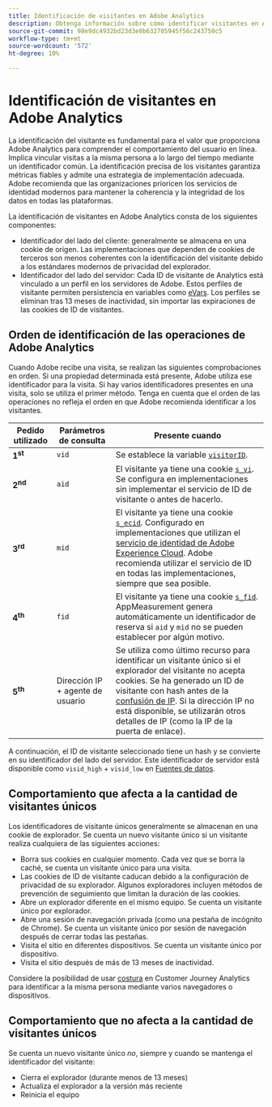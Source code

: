```yaml
---
title: Identificación de visitantes en Adobe Analytics
description: Obtenga información sobre cómo identificar visitantes en Adobe Analytics mediante las prácticas recomendadas más recientes.
source-git-commit: 98e9dc4932bd23d3e0b632705945f56c243750c5
workflow-type: tm+mt
source-wordcount: '572'
ht-degree: 10%

---
```


# Identificación de visitantes en Adobe Analytics

La identificación del visitante es fundamental para el valor que proporciona Adobe Analytics para comprender el comportamiento del usuario en línea. Implica vincular visitas a la misma persona a lo largo del tiempo mediante un identificador común. La identificación precisa de los visitantes garantiza métricas fiables y admite una estrategia de implementación adecuada. Adobe recomienda que las organizaciones prioricen los servicios de identidad modernos para mantener la coherencia y la integridad de los datos en todas las plataformas.

La identificación de visitantes en Adobe Analytics consta de los siguientes componentes:

* Identificador del lado del cliente: generalmente se almacena en una cookie de origen. Las implementaciones que dependen de cookies de terceros son menos coherentes con la identificación del visitante debido a los estándares modernos de privacidad del explorador.
* Identificador del lado del servidor: Cada ID de visitante de Analytics está vinculado a un perfil en los servidores de Adobe. Estos perfiles de visitante permiten persistencia en variables como [eVars](/help/components/dimensions/evar.md). Los perfiles se eliminan tras 13 meses de inactividad, sin importar las expiraciones de las cookies de ID de visitantes.

## Orden de identificación de las operaciones de Adobe Analytics

Cuando Adobe recibe una visita, se realizan las siguientes comprobaciones en orden. Si una propiedad determinada está presente, Adobe utiliza ese identificador para la visita. Si hay varios identificadores presentes en una visita, solo se utiliza el primer método. Tenga en cuenta que el orden de las operaciones no refleja el orden en que Adobe recomienda identificar a los visitantes.

| Pedido utilizado | Parámetros de consulta | Presente cuando |
|---|---|---|
| **1<sup>st</sup>** | `vid` | Se establece la variable [`visitorID`](/help/implement/vars/config-vars/visitorid.md). |
| **2<sup>nd</sup>** | `aid` | El visitante ya tiene una cookie [`s_vi`](https://experienceleague.adobe.com/en/docs/core-services/interface/data-collection/cookies/analytics). Se configura en implementaciones sin implementar el servicio de ID de visitante o antes de hacerlo. |
| **3<sup>rd</sup>** | `mid` | El visitante ya tiene una cookie [`s_ecid`](https://experienceleague.adobe.com/en/docs/core-services/interface/data-collection/cookies/analytics). Configurado en implementaciones que utilizan el [servicio de identidad de Adobe Experience Cloud](https://experienceleague.adobe.com/docs/id-service/using/home.html?lang=es). Adobe recomienda utilizar el servicio de ID en todas las implementaciones, siempre que sea posible. |
| **4<sup>th</sup>** | `fid` | El visitante ya tiene una cookie [`s_fid`](https://experienceleague.adobe.com/en/docs/core-services/interface/data-collection/cookies/analytics). AppMeasurement genera automáticamente un identificador de reserva si `aid` y `mid` no se pueden establecer por algún motivo. |
| **5<sup>th</sup>** | Dirección IP + agente de usuario | Se utiliza como último recurso para identificar un visitante único si el explorador del visitante no acepta cookies. Se ha generado un ID de visitante con hash antes de la [confusión de IP](/help/admin/tools/manage-rs/edit-settings/general/general-acct-settings-admin.md). Si la dirección IP no está disponible, se utilizarán otros detalles de IP (como la IP de la puerta de enlace). |

A continuación, el ID de visitante seleccionado tiene un hash y se convierte en su identificador del lado del servidor. Este identificador de servidor está disponible como `visid_high` + `visid_low` en [Fuentes de datos](/help/export/analytics-data-feed/data-feed-overview.md).

## Comportamiento que afecta a la cantidad de visitantes únicos

Los identificadores de visitante únicos generalmente se almacenan en una cookie de explorador. Se cuenta un nuevo visitante único si un visitante realiza cualquiera de las siguientes acciones:

* Borra sus cookies en cualquier momento. Cada vez que se borra la caché, se cuenta un visitante único para una visita.
* Las cookies de ID de visitante caducan debido a la configuración de privacidad de su explorador. Algunos exploradores incluyen métodos de prevención de seguimiento que limitan la duración de las cookies.
* Abre un explorador diferente en el mismo equipo. Se cuenta un visitante único por explorador.
* Abre una sesión de navegación privada (como una pestaña de incógnito de Chrome). Se cuenta un visitante único por sesión de navegación después de cerrar todas las pestañas.
* Visita el sitio en diferentes dispositivos. Se cuenta un visitante único por dispositivo.
* Visita el sitio después de más de 13 meses de inactividad.

Considere la posibilidad de usar [costura](https://experienceleague.adobe.com/en/docs/analytics-platform/using/stitching/overview) en Customer Journey Analytics para identificar a la misma persona mediante varios navegadores o dispositivos.

## Comportamiento que no afecta a la cantidad de visitantes únicos

Se cuenta un nuevo visitante único *no*, siempre y cuando se mantenga el identificador del visitante:

* Cierra el explorador (durante menos de 13 meses)
* Actualiza el explorador a la versión más reciente
* Reinicia el equipo

